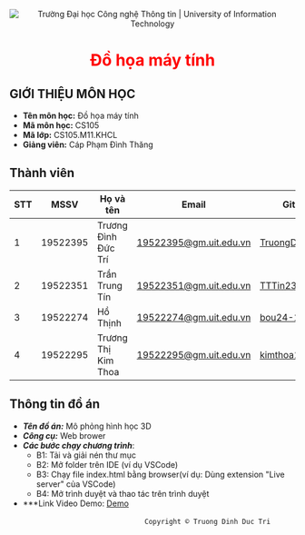 <p align ='center'>
<img src="https://i.imgur.com/WmMnSRt.png" alt="Trường Đại học Công nghệ Thông tin | University of Information Technology">
</p>

<h1 align ='center' style = 'color:red;'> <b> Đồ họa máy tính </b></h1>

## GIỚI THIỆU MÔN HỌC

* **Tên môn học:** Đồ họa máy tính
* **Mã môn học:** CS105
* **Mã lớp:** CS105.M11.KHCL
* **Giảng viên:** Cáp Phạm Đình Thăng

## Thành viên

| STT | MSSV     | Họ và tên           | Email                  | Github                                              |
|-----|----------|---------------------|------------------------|-----------------------------------------------------|
| 1   | 19522395 | Trương Đình Đức Trí | 19522395@gm.uit.edu.vn | [TruongDinhDTri](https://github.com/TruongDinhDTri) |
| 2   | 19522351 | Trần Trung Tín      | 19522351@gm.uit.edu.vn  | [TTTin239](https://github.com/TTTin239)             |
| 3   | 19522274 | Hồ Thịnh            | 19522274@gm.uit.edu.vn | [bou24-1](https://github.com/bou24-1)               |
| 4   | 19522295 | Trương Thị Kim Thoa | 19522295@gm.uit.edu.vn | [kimthoa1652001](https://github.com/kimthoa1652001) |

## Thông tin đồ án

* ***Tên đồ án:*** Mô phỏng hình học 3D
* ***Công cụ:*** Web brower
* ***Các bước chạy chương trình***:
    - B1: Tải và giải nén thư mục
    - B2: Mở folder trên IDE (ví dụ VSCode)
    - B3: Chạy file index.html bằng browser(ví dụ: Dùng extension "Live server" của VSCode)
    - B4: Mở trình duyệt và thao tác trên trình duyệt
* ***Link Video Demo: [Demo](https://drive.google.com/file/d/1w8rYhbQu07M-ereKvvXMSk5gvrZq5Cfs/view)


&emsp;&emsp;&emsp;&emsp;&emsp;&emsp;&emsp;&emsp;&emsp;&emsp;&emsp;&emsp;&emsp;&emsp;&emsp;&emsp;&emsp;`Copyright © Truong Dinh Duc Tri`
